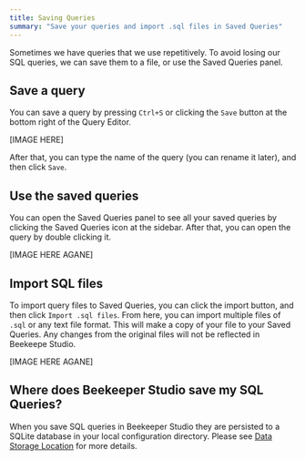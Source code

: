 ```yaml
---
title: Saving Queries
summary: "Save your queries and import .sql files in Saved Queries"
---
```


Sometimes we have queries that we use repetitively. To avoid losing our SQL queries, we can save them to a file, or use the Saved Queries panel.

## Save a query

You can save a query by pressing `Ctrl+S` or clicking the `Save` button at the bottom right of the Query Editor.

[IMAGE HERE]

After that, you can type the name of the query (you can rename it later), and then click `Save`.

## Use the saved queries

You can open the Saved Queries panel to see all your saved queries by clicking the Saved Queries icon at the sidebar. After that, you can open the query by double clicking it.

[IMAGE HERE AGANE]

## Import SQL files

To import query files to Saved Queries, you can click the import button, and then click `Import .sql files`. From here, you can import multiple files of `.sql` or any text file format. This will make a copy of your file to your Saved Queries. Any changes from the original files will not be reflected in Beekeepe Studio.

[IMAGE HERE AGANE]

## Where does Beekeeper Studio save my SQL Queries?

When you save SQL queries in Beekeeper Studio they are persisted to a SQLite database in your local configuration directory. Please see [Data Storage Location](/support/data-location) for more details.
